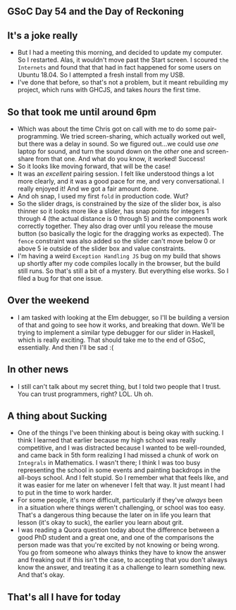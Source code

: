 ## GSoC Day 54 and the Day of Reckoning

## It's a joke really
- But I had a meeting this morning, and decided to update my computer.
  So I restarted.
  Alas, it wouldn't move past the Start screen. I scoured ```the Internets``` and found
  that that had in fact happened for some users on Ubuntu 18.04. So I attempted a fresh
  install from my USB.
- I've done that before, so that's not a problem, but it meant rebuilding my project, which
  runs with GHCJS, and takes *hours* the first time.
  
## So that took me until around 6pm
 - Which was about the time Chris got on call with me to do some pair-programming.
   We tried screen-sharing, which actually worked out well, but there was a delay in sound.
   So we figured out...we could use *one* laptop for sound, and turn the sound down on the
   *other* one and screen-share from that one. And what do you know, it worked! Success!
 - So it looks like moving forward, that will be the case!
 - It was an *excellent* pairing session. I felt like understood things a lot more clearly,
   and it was a good pace for me, and very conversational. I really enjoyed it! And we got
   a fair amount done.
 - And oh snap, I used my first ```fold``` in production code. Wut?
 - So the slider drags, is constrained by the size of the slider box, is also thinner so it
   looks more like a slider, has snap points for integers 1 through 4 (the actual distance is
   0 through 5) and the components work correctly together. They also drag over until you
   release the mouse button (so basically the logic for the dragging works as expected).
   The ```fence``` constraint was also added so the slider can't move below 0 or above 5
   ie outside of the slider box and value constraints.
 - I'm having a weird ```Exception Handling JS``` bug on my build that shows up shortly
   after my code compiles locally in the browser, but the build still runs. So that's still
   a bit of a mystery. But everything else works. So I filed a bug for that one issue.
 
## Over the weekend
 - I am tasked with looking at the Elm debugger, so I'll be building a version of that and 
   going to see how it works, and breaking that down. We'll be trying to implement a similar
   type debugger for our slider in Haskell, which is really exciting. That should take me
   to the end of GSoC, essentially. And then I'll be sad :(
   
## In other news
 - I still can't talk about my secret thing, but I told two people that I trust. You can trust
   programmers, right? LOL. Uh oh.
   
## A thing about Sucking
 - One of the things I've been thinking about is being okay with sucking. I think I learned that
   earlier because my high school was really competitive, and I was distracted because I wanted
   to be well-rounded, and came back in 5th form realizing I had missed a chunk of work on 
   ```Integrals``` in Mathematics. I wasn't there; I think I was too busy representing the school
   in some events and painting backdrops in the all-boys school. And I felt stupid. So I remember
   what that feels like, and it was easier for me later on whenever I felt that way. It just meant
   I had to put in the time to work harder.
 - For some people, it's more difficult, particularly if they've *always* been in a situation where
   things weren't challenging, or school was too easy. That's a dangerous thing because the later on
   in life you learn that lesson (it's okay to suck), the earlier you learn about grit.
 - I was reading a Quora question today about the difference between a good PhD student and a great one,
   and one of the comparisons the person made was that you're excited by not knowing or being wrong.
   You go from someone who always thinks they have to know the answer and freaking out if this isn't the
   case, to accepting that you don't always know the answer, and treating it as a challenge to learn
   something new. And that's okay.
   
 ## That's all I have for today
